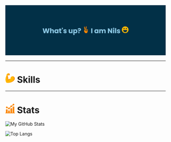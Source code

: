 <img src="https://github.com/nilsertle/nilsertle/blob/main/src/banner2.png">

---
# <img src="https://github.com/nilsertle/nilsertle/blob/main/src/muscle.png" width="30px"> Skills

---
# <img src="https://github.com/nilsertle/nilsertle/blob/main/src/statistics.png" width="30px"> Stats

![My GitHub Stats](https://github-readme-stats.vercel.app/api?username=nilsertle&theme=github_dark&show_icons=true)

![Top Langs](https://github-readme-stats.vercel.app/api/top-langs/?username=nilsertle&hide=javascript,html)
